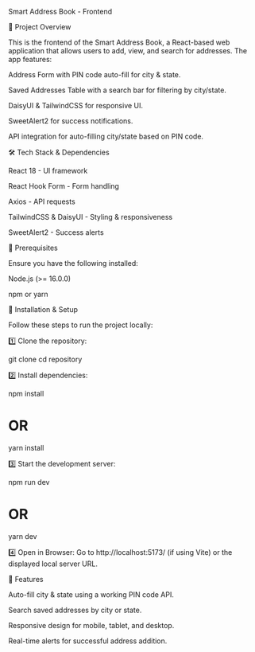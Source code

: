 Smart Address Book - Frontend

🚀 Project Overview

This is the frontend of the Smart Address Book, a React-based web application that allows users to add, view, and search for addresses. The app features:

Address Form with PIN code auto-fill for city & state.

Saved Addresses Table with a search bar for filtering by city/state.

DaisyUI & TailwindCSS for responsive UI.

SweetAlert2 for success notifications.

API integration for auto-filling city/state based on PIN code.

🛠️ Tech Stack & Dependencies

React 18 - UI framework

React Hook Form - Form handling

Axios - API requests

TailwindCSS & DaisyUI - Styling & responsiveness

SweetAlert2 - Success alerts

📌 Prerequisites

Ensure you have the following installed:

Node.js (>= 16.0.0)

npm or yarn

🔧 Installation & Setup

Follow these steps to run the project locally:

1️⃣ Clone the repository:

 git clone <repository-url>
 cd repository

2️⃣ Install dependencies:

npm install
# OR
yarn install

3️⃣ Start the development server:

npm run dev
# OR
yarn dev

4️⃣ Open in Browser:
Go to http://localhost:5173/ (if using Vite) or the displayed local server URL.

🎯 Features

Auto-fill city & state using a working PIN code API.

Search saved addresses by city or state.

Responsive design for mobile, tablet, and desktop.

Real-time alerts for successful address addition.